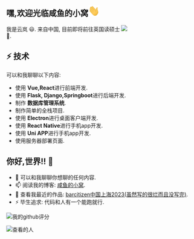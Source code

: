 <h2> 嘿,欢迎光临咸鱼的小窝<img src="https://raw.githubusercontent.com/ABSphreak/ABSphreak/master/gifs/Hi.gif" width="30px"></h2>

<img align='right' src='https://avatars.githubusercontent.com/u/75026738?v=4' width='200"'>

我是云岚 😃. 来自中国, 目前即将前往英国读硕士 🏫. 

## ⚡ 技术
可以和我聊聊以下内容:
- 使用 **Vue,React**进行前端开发.
- 使用 **Flask, Django,Springboot**进行后端开发.
- 制作 **数据库管理系统**.
- 制作简单的全栈项目.
- 使用 **Electron**进行桌面客户端开发.
- 使用 **React Native**进行手机app开发.
- 使用 **Uni APP**进行手机app开发.
- 使用服务器部署页面.
## 你好,世界!! 🤔
- 💬 可以和我聊聊你想聊的任何内容.
- 📫 阅读我的博客: [咸鱼的小窝](www.cloudlan.space).
- 🎯 查看我最近的作品: [barcitizen中国上海2023(虽然写的很烂而且没写完)](https://sh.barcitizen.cn/).
- ⚡ 毕生追求: 代码和人有一个能跑就行.

![我的github评分](https://github-readme-stats.vercel.app/api?username=Lyc0430&hide=["issues"]&show_icons=true)

![查看的人](https://visitor-badge.glitch.me/badge?page_id=Lyc0430.Lyc0430)

